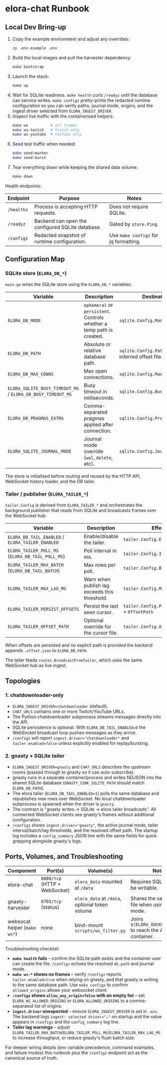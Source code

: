# elora-chat Runbook

## Local Dev Bring-up

1. Copy the example environment and adjust any overrides:
   ```bash
   cp .env.example .env
   ```
2. Build the local images and pull the harvester dependency:
   ```bash
   make bootstrap
   ```
3. Launch the stack:
   ```bash
   make up
   ```
4. Wait for SQLite readiness. `make health` curls `/readyz` until the database can service writes. `make configz` pretty-prints the redacted runtime configuration so you can verify paths, journal mode, origins, and the ingest driver selected from `ELORA_INGEST_DRIVER`.
5. Inspect live traffic with the containerised helpers:
   ```bash
   make ws          # all frames
   make ws-twitch   # Twitch only
   make ws-youtube  # YouTube only
   ```
6. Seed test traffic when needed:
   ```bash
   make seed:marker
   make seed:burst
   ```
7. Tear everything down while keeping the shared data volume:
   ```bash
   make down
   ```

Health endpoints:

| Endpoint | Purpose | Notes |
| --- | --- | --- |
| `/healthz` | Process is accepting HTTP requests. | Does not require SQLite. |
| `/readyz` | Backend can open the configured SQLite database. | Gated by `store.Ping`. |
| `/configz` | Redacted snapshot of runtime configuration. | Use `make configz` for jq formatting. |

## Configuration Map

### SQLite store (`ELORA_DB_*`)

`main.go` wires the SQLite store using the `ELORA_DB_*` variables:

| Variable | Description | Destination |
| --- | --- | --- |
| `ELORA_DB_MODE` | `ephemeral` or `persistent`. Controls whether a temp path is created. | `sqlite.Config.Mode` |
| `ELORA_DB_PATH` | Absolute or relative database path. | `sqlite.Config.Path` and inferred offset file. |
| `ELORA_DB_MAX_CONNS` | Max open connections. | `sqlite.Config.MaxConns` |
| `ELORA_SQLITE_BUSY_TIMEOUT_MS` / `ELORA_DB_BUSY_TIMEOUT_MS` | Busy timeout in milliseconds. | `sqlite.Config.BusyTimeoutMS` |
| `ELORA_DB_PRAGMAS_EXTRA` | Comma-separated pragmas applied after connection. | `sqlite.Config.PragmasExtraCSV` |
| `ELORA_SQLITE_JOURNAL_MODE` | Journal mode override (`wal`, `delete`, etc). | `sqlite.Config.JournalMode` |

The store is initialised before routing and reused by the HTTP API, WebSocket history loader, and the DB tailer.

### Tailer / publisher (`ELORA_TAILER_*`)

`tailer.Config` is derived from `ELORA_TAILER_*` and orchestrates the background publisher that reads from SQLite and broadcasts frames over the WebSocket hub:

| Variable | Description | Effect |
| --- | --- | --- |
| `ELORA_DB_TAIL_ENABLED` / `ELORA_TAILER_ENABLED` | Enable/disable the tailer. | `tailer.Config.Enabled` |
| `ELORA_TAILER_POLL_MS` (`ELORA_DB_TAIL_POLL_MS`) | Poll interval in ms. | `tailer.Config.Interval` |
| `ELORA_TAILER_MAX_BATCH` (`ELORA_DB_TAIL_BATCH`) | Max rows per poll. | `tailer.Config.Batch` |
| `ELORA_TAILER_MAX_LAG_MS` | Warn when publish lag exceeds this threshold. | `tailer.Config.MaxLag` |
| `ELORA_TAILER_PERSIST_OFFSETS` | Persist the last seen cursor. | `tailer.Config.PersistOffsets` + `OffsetPath` |
| `ELORA_TAILER_OFFSET_PATH` | Optional override for the cursor file. | `tailer.Config.OffsetPath` |

When offsets are persisted and no explicit path is provided the backend appends `.offset.json` to `ELORA_DB_PATH`.

The tailer feeds `routes.BroadcastFromTailer`, which uses the same WebSocket hub as live ingest.

## Topologies

### 1. chatdownloader-only

- `ELORA_INGEST_DRIVER=chatdownloader` (default).
- `CHAT_URLS` contains one or more Twitch/YouTube URLs.
- The Python chatdownloader subprocess streams messages directly into the API.
- SQLite persistence is optional. With `ELORA_DB_TAIL_ENABLED=0` the WebSocket broadcast loop pushes messages as they arrive.
- `/configz` will report `ingest.driver="chatdownloader"` and `tailer.enabled=false` unless explicitly enabled for replay/bursting.

### 2. gnasty + SQLite tailer

- `ELORA_INGEST_DRIVER=gnasty` and `CHAT_URLS` describes the upstream rooms (passed through to gnasty so it can auto-subscribe).
- gnasty runs in a separate container/process and writes NDJSON into the shared SQLite database (`GNASTY_SINK_SQLITE_PATH` should match `ELORA_DB_PATH`).
- The elora tailer (`ELORA_DB_TAIL_ENABLED=1`) polls the same database and republishes new rows over WebSocket. No local chatdownloader subprocess is spawned when the driver is `gnasty`.
- The contract is "gnasty writes → SQLite → elora tailer broadcasts". All connected WebSocket clients see gnasty's frames without additional configuration.
- `/configz` shows `ingest.driver="gnasty"`, the active journal mode, tailer interval/batch/lag thresholds, and the resolved offset path. The startup log includes a `config_summary` JSON line with the same fields for quick grepping alongside gnasty's logs.

## Ports, Volumes, and Troubleshooting

| Component | Port(s) | Volume(s) | Notes |
| --- | --- | --- | --- |
| elora-chat | `8080/tcp` (HTTP + WebSocket) | `elora_data` mounted at `/data` | Requires SQLite path to be writable. |
| gnasty-harvester | `8765/tcp` (status) | `elora_data` at `/data`, optional token volume | Shares the same SQLite file when using tailer mode. |
| websocat helper (`make ws*`) | none | bind-mount `scripts/ws_filter.py` | Joins `$(ELORA_DOCKER_NETWORK)` to reach the API container. |

Troubleshooting checklist:

- **`make health` fails** – confirm the SQLite path exists and the container user can create the file. `/configz` echoes the resolved `db.path` and journal mode.
- **`make ws-*` shows no frames** – verify `/configz` reports `tailer.enabled=true` when relying on gnasty, and that gnasty is writing to the same database path. Use `make configz` to confirm `allowed_origins` allows your websocket client.
- **`/configz` shows `allow_any_origin=false` with an empty list** – set `ELORA_WS_ALLOWED_ORIGINS` or `ELORA_ALLOWED_ORIGINS` to a comma-separated list of origins.
- **`ingest.driver` unexpected** – ensure `ELORA_INGEST_DRIVER` is set in `.env`. The backend logs `ingest: selected driver="…"` on startup and the value appears in `/configz` and the `config_summary` log line.
- **Tailer lag warnings** – adjust `ELORA_TAILER_MAX_BATCH`/`ELORA_TAILER_POLL_MS`/`ELORA_TAILER_MAX_LAG_MS` to increase throughput, or reduce gnasty's flush batch size.

For deeper wiring details (env variable precedence, command examples, and failure modes) this runbook plus the `/configz` endpoint act as the canonical source of truth.
